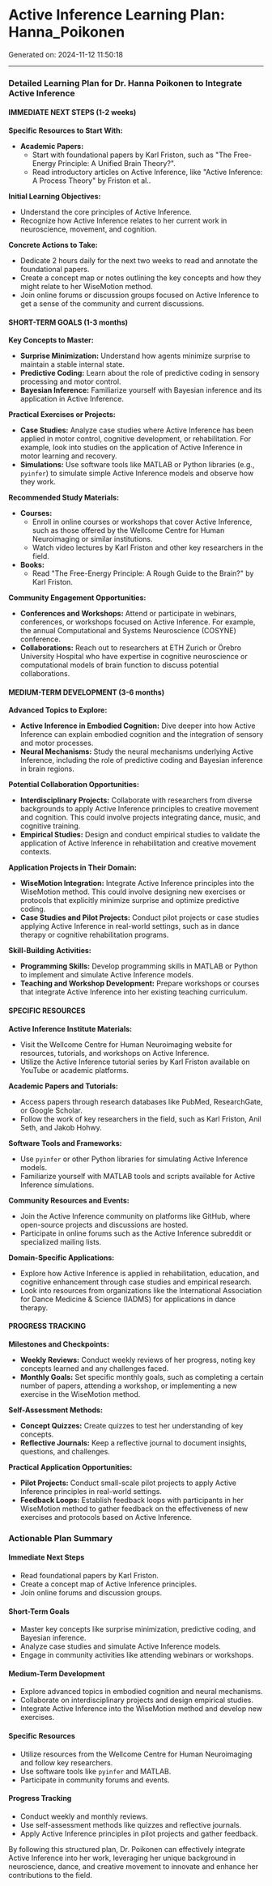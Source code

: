 # Active Inference Learning Plan: Hanna_Poikonen

Generated on: 2024-11-12 11:50:18

---

### Detailed Learning Plan for Dr. Hanna Poikonen to Integrate Active Inference

#### IMMEDIATE NEXT STEPS (1-2 weeks)

**Specific Resources to Start With:**
- **Academic Papers:**
  - Start with foundational papers by Karl Friston, such as "The Free-Energy Principle: A Unified Brain Theory?".
  - Read introductory articles on Active Inference, like "Active Inference: A Process Theory" by Friston et al..

**Initial Learning Objectives:**
- Understand the core principles of Active Inference.
- Recognize how Active Inference relates to her current work in neuroscience, movement, and cognition.

**Concrete Actions to Take:**
- Dedicate 2 hours daily for the next two weeks to read and annotate the foundational papers.
- Create a concept map or notes outlining the key concepts and how they might relate to her WiseMotion method.
- Join online forums or discussion groups focused on Active Inference to get a sense of the community and current discussions.

#### SHORT-TERM GOALS (1-3 months)

**Key Concepts to Master:**
- **Surprise Minimization:** Understand how agents minimize surprise to maintain a stable internal state.
- **Predictive Coding:** Learn about the role of predictive coding in sensory processing and motor control.
- **Bayesian Inference:** Familiarize yourself with Bayesian inference and its application in Active Inference.

**Practical Exercises or Projects:**
- **Case Studies:** Analyze case studies where Active Inference has been applied in motor control, cognitive development, or rehabilitation. For example, look into studies on the application of Active Inference in motor learning and recovery.
- **Simulations:** Use software tools like MATLAB or Python libraries (e.g., `pyinfer`) to simulate simple Active Inference models and observe how they work.

**Recommended Study Materials:**
- **Courses:**
  - Enroll in online courses or workshops that cover Active Inference, such as those offered by the Wellcome Centre for Human Neuroimaging or similar institutions.
  - Watch video lectures by Karl Friston and other key researchers in the field.
- **Books:**
  - Read "The Free-Energy Principle: A Rough Guide to the Brain?" by Karl Friston.

**Community Engagement Opportunities:**
- **Conferences and Workshops:** Attend or participate in webinars, conferences, or workshops focused on Active Inference. For example, the annual Computational and Systems Neuroscience (COSYNE) conference.
- **Collaborations:** Reach out to researchers at ETH Zurich or Örebro University Hospital who have expertise in cognitive neuroscience or computational models of brain function to discuss potential collaborations.

#### MEDIUM-TERM DEVELOPMENT (3-6 months)

**Advanced Topics to Explore:**
- **Active Inference in Embodied Cognition:** Dive deeper into how Active Inference can explain embodied cognition and the integration of sensory and motor processes.
- **Neural Mechanisms:** Study the neural mechanisms underlying Active Inference, including the role of predictive coding and Bayesian inference in brain regions.

**Potential Collaboration Opportunities:**
- **Interdisciplinary Projects:** Collaborate with researchers from diverse backgrounds to apply Active Inference principles to creative movement and cognition. This could involve projects integrating dance, music, and cognitive training.
- **Empirical Studies:** Design and conduct empirical studies to validate the application of Active Inference in rehabilitation and creative movement contexts.

**Application Projects in Their Domain:**
- **WiseMotion Integration:** Integrate Active Inference principles into the WiseMotion method. This could involve designing new exercises or protocols that explicitly minimize surprise and optimize predictive coding.
- **Case Studies and Pilot Projects:** Conduct pilot projects or case studies applying Active Inference in real-world settings, such as in dance therapy or cognitive rehabilitation programs.

**Skill-Building Activities:**
- **Programming Skills:** Develop programming skills in MATLAB or Python to implement and simulate Active Inference models.
- **Teaching and Workshop Development:** Prepare workshops or courses that integrate Active Inference into her existing teaching curriculum.

#### SPECIFIC RESOURCES

**Active Inference Institute Materials:**
- Visit the Wellcome Centre for Human Neuroimaging website for resources, tutorials, and workshops on Active Inference.
- Utilize the Active Inference tutorial series by Karl Friston available on YouTube or academic platforms.

**Academic Papers and Tutorials:**
- Access papers through research databases like PubMed, ResearchGate, or Google Scholar.
- Follow the work of key researchers in the field, such as Karl Friston, Anil Seth, and Jakob Hohwy.

**Software Tools and Frameworks:**
- Use `pyinfer` or other Python libraries for simulating Active Inference models.
- Familiarize yourself with MATLAB tools and scripts available for Active Inference simulations.

**Community Resources and Events:**
- Join the Active Inference community on platforms like GitHub, where open-source projects and discussions are hosted.
- Participate in online forums such as the Active Inference subreddit or specialized mailing lists.

**Domain-Specific Applications:**
- Explore how Active Inference is applied in rehabilitation, education, and cognitive enhancement through case studies and empirical research.
- Look into resources from organizations like the International Association for Dance Medicine & Science (IADMS) for applications in dance therapy.

#### PROGRESS TRACKING

**Milestones and Checkpoints:**
- **Weekly Reviews:** Conduct weekly reviews of her progress, noting key concepts learned and any challenges faced.
- **Monthly Goals:** Set specific monthly goals, such as completing a certain number of papers, attending a workshop, or implementing a new exercise in the WiseMotion method.

**Self-Assessment Methods:**
- **Concept Quizzes:** Create quizzes to test her understanding of key concepts.
- **Reflective Journals:** Keep a reflective journal to document insights, questions, and challenges.

**Practical Application Opportunities:**
- **Pilot Projects:** Conduct small-scale pilot projects to apply Active Inference principles in real-world settings.
- **Feedback Loops:** Establish feedback loops with participants in her WiseMotion method to gather feedback on the effectiveness of new exercises and protocols based on Active Inference.

### Actionable Plan Summary

#### Immediate Next Steps
- Read foundational papers by Karl Friston.
- Create a concept map of Active Inference principles.
- Join online forums and discussion groups.

#### Short-Term Goals
- Master key concepts like surprise minimization, predictive coding, and Bayesian inference.
- Analyze case studies and simulate Active Inference models.
- Engage in community activities like attending webinars or workshops.

#### Medium-Term Development
- Explore advanced topics in embodied cognition and neural mechanisms.
- Collaborate on interdisciplinary projects and design empirical studies.
- Integrate Active Inference into the WiseMotion method and develop new exercises.

#### Specific Resources
- Utilize resources from the Wellcome Centre for Human Neuroimaging and follow key researchers.
- Use software tools like `pyinfer` and MATLAB.
- Participate in community forums and events.

#### Progress Tracking
- Conduct weekly and monthly reviews.
- Use self-assessment methods like quizzes and reflective journals.
- Apply Active Inference principles in pilot projects and gather feedback.

By following this structured plan, Dr. Poikonen can effectively integrate Active Inference into her work, leveraging her unique background in neuroscience, dance, and creative movement to innovate and enhance her contributions to the field.